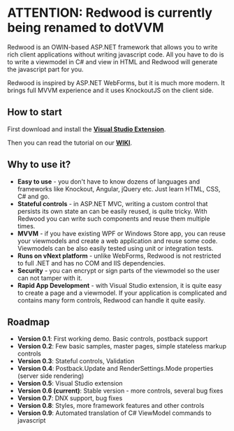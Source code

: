 ATTENTION: Redwood is currently being renamed to dotVVM
=================================================================================

Redwood is an OWIN-based ASP.NET framework that allows you to write rich client applications without writing javascript code. All you have to do is to write a viewmodel in C# and view in HTML and Redwood will generate the javascript part for you.

Redwood is inspired by ASP.NET WebForms, but it is much more modern. It brings full MVVM experience and it uses KnockoutJS on the client side.


How to start
------------

First download and install the **[Visual Studio Extension](http://riganti.cz/download/Redwood.VS2015Extension_v0.6.zip)**.

Then you can read the tutorial on our **[WIKI](https://github.com/riganti/redwood/wiki)**.



Why to use it?
--------------

+ **Easy to use** - you don't have to know dozens of languages and frameworks like Knockout, Angular, jQuery etc. Just learn HTML, CSS, C# and go.
+ **Stateful controls** - in ASP.NET MVC, writing a custom control that persists its own state an can be easily reused, is quite tricky. With Redwood you can write such components and reuse them multiple times. 
+ **MVVM** - if you have existing WPF or Windows Store app, you can reuse your viewmodels and create a web application and reuse some code. Viewmodels can be also easily tested using unit or integration tests.
+ **Runs on vNext platform** - unlike WebForms, Redwood is not restricted to full .NET and has no COM and IIS dependencies. 
+ **Security** - you can encrypt or sign parts of the viewmodel so the user can not tamper with it. 
+ **Rapid App Development** - with Visual Studio extension, it is quite easy to create a page and a viewmodel. If your application is complicated and contains many form controls, Redwood can handle it quite easily.


Roadmap
-------

+ **Version 0.1**: First working demo. Basic controls, postback support
+ **Version 0.2**: Few basic samples, master pages, simple stateless markup controls
+ **Version 0.3**: Stateful controls, Validation
+ **Version 0.4**: Postback.Update and RenderSettings.Mode properties (server side rendering)
+ **Version 0.5**: Visual Studio extension
+ **Version 0.6 (current)**: Stable version - more controls, several bug fixes
+ **Version 0.7**: DNX support, bug fixes
+ **Version 0.8**: Styles, more framework features and other controls
+ **Version 0.9**: Automated translation of C# ViewModel commands to javascript
